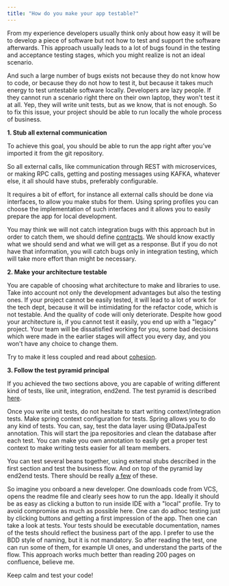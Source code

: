 ```yaml
---
title: "How do you make your app testable?"
---
```

From my experience developers usually think only about how easy it will be to develop a piece of software but not how to test and support the software afterwards. This approach usually leads to a lot of bugs found in the testing and acceptance testing stages, which you might realize is not an ideal scenario.

And such a large number of bugs exists not because they do not know how to code, or because they do not how to test it, but because it takes much energy to test untestable software locally. Developers are lazy people. If they cannot run a scenario right there on their own laptop, they won't test it at all. Yep, they will write unit tests, but as we know, that is not enough. So to fix this issue, your project should be able to run locally the whole process of business.

<b>1. Stub all external communication</b>

To achieve this goal, you should be able to run the app right after you’ve imported it from the git repository. 

So all external calls, like communication through REST with microservices, or making RPC calls, getting and posting messages using KAFKA, whatever else, it all should have stubs, preferably configurable. 

It requires a bit of effort, for instance all external calls should be done via interfaces, to allow you make stubs for them. Using spring profiles you can choose the implementation of such interfaces and it allows you to easily prepare the app for local development.

You may think we will not catch integration bugs with this approach but in order to catch them, we should define [contracts](https://nick318.github.io/2018/01/28/contracts-for-microservices). We should know exactly what we should send and what we will get as a response. But if you do not have that information, you will catch bugs only in integration testing, which will take more effort than might be necessary.

<b>2. Make your architecture testable
</b>

You are capable of choosing what architecture to make and libraries to use. Take into account not only the development advantages but also the testing ones. If your project cannot be easily tested, it will lead to a lot of work for the tech dept, because it will be intimidating for the refactor code, which is not testable. And the quality of code will only deteriorate. Despite how good your architecture is, if you cannot test it easily, you end up with a "legacy" project. Your team will be dissatisfied working for you, some bad decisions which were made in the earlier stages will affect you every day, and you won't have any choice to change them. 

Try to make it less coupled and read about [cohesion](https://en.wikipedia.org/wiki/Cohesion_(computer_science)).

<b>3. Follow the test pyramid principal</b>

If you achieved the two sections above, you are capable of writing different kind of tests, like unit, integration, end2end. The test pyramid is described [here](https://nick318.github.io/2019/01/04/a-few-donts-in-automation-testing). 

Once you write unit tests, do not hesitate to start writing context/integration tests. Make spring context configuration for tests. Spring allows you to do any kind of tests. You can, say, test the data layer using @DataJpaTest annotation. This will start the jpa repositories and clean the database after each test. You can make you own annotation to easily get a proper test context to make writing tests easier for all team members.

You can test several beans together, using external stubs described in the first section and test the business flow. And on top of the pyramid lay end2end tests. There should be really [a few](https://nick318.github.io/2019/06/21/radical-automation-testing) of these. 

So imagine you onboard a new developer. One downloads code from VCS, opens the readme file and clearly sees how to run the app. Ideally it should be as easy as clicking a button to run inside IDE with a "local" profile. Try to avoid compromise as much as possible here. One can do adhoc testing just by clicking buttons and getting a first impression of the app. Then one can take a look at tests. Your tests should be executable documentation, names of the tests should reflect the business part of the app. I prefer to use the BDD style of naming, but it is not mandatory. So after reading the test, one can run some of them, for example UI ones, and understand the parts of the flow. This approach works much better than reading 200 pages on confluence, believe me. 

Keep calm and test your code!